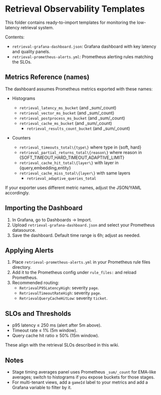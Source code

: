 # Retrieval Observability Templates

This folder contains ready-to-import templates for monitoring the low-latency retrieval system.

Contents:

- `retrieval-grafana-dashboard.json`: Grafana dashboard with key latency and quality panels.
- `retrieval-prometheus-alerts.yml`: Prometheus alerting rules matching the SLOs.

## Metrics Reference (names)

The dashboard assumes Prometheus metrics exported with these names:


- Histograms
	- `retrieval_latency_ms_bucket` (and _sum/_count)
	- `retrieval_vector_ms_bucket` (and _sum/_count)
	- `retrieval_postprocess_ms_bucket` (and _sum/_count)
	- `retrieval_cache_ms_bucket` (and _sum/_count)
		- `retrieval_results_count_bucket` (and _sum/_count)

- Counters
	- `retrieval_timeouts_total\{type\}` where type in \{soft, hard\}
	- `retrieval_partial_returns_total\{reason\}` where reason in \{SOFT_TIMEOUT,HARD_TIMEOUT,ADAPTIVE_LIMIT\}
	- `retrieval_cache_hit_total\{layer\}` with layer in \{query,embedding,entity\}
	- `retrieval_cache_miss_total\{layer\}` with same layers
		- `retrieval_adaptive_queries_total`

If your exporter uses different metric names, adjust the JSON/YAML accordingly.

## Importing the Dashboard

1. In Grafana, go to Dashboards → Import.
2. Upload `retrieval-grafana-dashboard.json` and select your Prometheus datasource.
3. Save the dashboard. Default time range is 6h; adjust as needed.

## Applying Alerts

1. Place `retrieval-prometheus-alerts.yml` in your Prometheus rule files directory.
2. Add it to the Prometheus config under `rule_files:` and reload Prometheus.
3. Recommended routing:
	- `RetrievalP95LatencyHigh`: severity `page`.
	- `RetrievalTimeoutRateHigh`: severity `page`.
	- `RetrievalQueryCacheHitLow`: severity `ticket`.

## SLOs and Thresholds

- p95 latency ≤ 250 ms (alert after 5m above).
- Timeout rate ≤ 1% (5m window).
- Query cache hit ratio ≥ 50% (15m window).

These align with the retrieval SLOs described in this wiki.

## Notes

- Stage timing averages panel uses Prometheus `_sum/_count` for EMA-like averages; switch to histograms if you expose buckets for those stages.
- For multi-tenant views, add a `gameId` label to your metrics and add a Grafana variable to filter by it.
